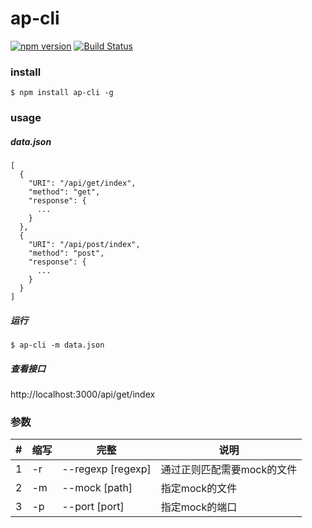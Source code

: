 # ap-cli

<!--[![NPM version](https://img.shields.io/npm/v/ap-cli.svg?style=flat)](https://www.npmjs.com/package/ap-cli)-->
[![npm version](https://badge.fury.io/js/ap-cli.svg)](http://badge.fury.io/js/ap-cli)
[![Build Status](https://travis-ci.org/PengChen96/ap-cli.svg?branch=master)](https://travis-ci.org/PengChen96/ap-cli)

### install
```
$ npm install ap-cli -g
```

### usage
##### data.json
```
[
  {
    "URI": "/api/get/index",
    "method": "get",
    "response": {
      ...
    }
  },
  {
    "URI": "/api/post/index",
    "method": "post",
    "response": {
      ...
    }
  }
]
```

##### 运行
```
$ ap-cli -m data.json
```
##### 查看接口
http://localhost:3000/api/get/index

### 参数
|#|缩写|完整|说明|
|--|----|------|------|
|1|-r|--regexp [regexp]|通过正则匹配需要mock的文件|
|2|-m|--mock [path]|指定mock的文件|
|3|-p|--port [port]|指定mock的端口|